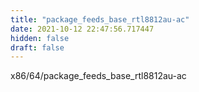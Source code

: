 ```yaml
---
title: "package_feeds_base_rtl8812au-ac"
date: 2021-10-12 22:47:56.717447
hidden: false
draft: false
---
```


x86/64/package_feeds_base_rtl8812au-ac

